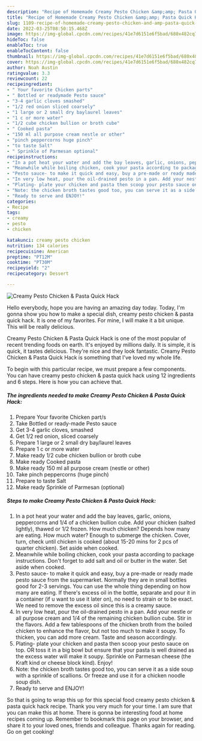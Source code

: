 ```yaml
---
description: "Recipe of Homemade Creamy Pesto Chicken &amp;amp; Pasta Quick Hack"
title: "Recipe of Homemade Creamy Pesto Chicken &amp;amp; Pasta Quick Hack"
slug: 1109-recipe-of-homemade-creamy-pesto-chicken-and-amp-pasta-quick-hack
date: 2022-03-25T08:50:15.468Z
image: https://img-global.cpcdn.com/recipes/41e7d6151e6f5bad/680x482cq70/creamy-pesto-chicken-pasta-quick-hack-recipe-main-photo.jpg
hideToc: false
enableToc: true
enableTocContent: false
thumbnail: https://img-global.cpcdn.com/recipes/41e7d6151e6f5bad/680x482cq70/creamy-pesto-chicken-pasta-quick-hack-recipe-main-photo.jpg
cover: https://img-global.cpcdn.com/recipes/41e7d6151e6f5bad/680x482cq70/creamy-pesto-chicken-pasta-quick-hack-recipe-main-photo.jpg
author: Noah Austin
ratingvalue: 3.3
reviewcount: 22
recipeingredient:
- " Your favorite Chicken parts"
- " Bottled or readymade Pesto sauce"
- "3-4 garlic cloves smashed"
- "1/2 red onion sliced coarsely"
- "1 large or 2 small dry baylaurel leaves"
- "1 c or more water"
- "1/2 cube chicken bullion or broth cube"
- " Cooked pasta"
- "150 ml all purpose cream nestle or other"
- "pinch peppercorns huge pinch"
- "to taste Salt"
- " Sprinkle of Parmesan optional"
recipeinstructions:
- "In a pot heat your water and add the bay leaves, garlic, onions, peppercorns and 1/4 of a chicken bullion cube. Add your chicken (salted lightly), thawed or 1/2 frozen. How much chicken? Depends how many are eating. How much water? Enough to submerge the chicken. Cover, turn, check until chicken is cooked (about 15-20 mins for 2 pcs of quarter chicken). Set aside when cooked."
- "Meanwhile while boiling chicken, cook your pasta according to package instructions. Don&#39;t forget to add salt and oil or butter in the water. Set aside when cooked."
- "Pesto sauce- to make it quick and easy, buy a pre-made or ready made pesto sauce from the supermarket. Normally they are in small bottles good for 2-3 servings. You can use the whole thing depending on how many are eating. If there&#39;s excess oil in the bottle, separate and pour it in a container (if u want to use it later on), no need to strain or to be exact. We need to remove the excess oil since this is a creamy sauce."
- "In very low heat, pour the oil-drained pesto in a pan. Add your nestle or all purpose cream and 1/4 of the remaining chicken bullion cube. Stir in the flavors. Add a few tablespoons of the chicken broth from the boiled chicken to enhance the flavor, but not too much to make it soupy. To thicken, you can add more cream. Taste and season accordingly."
- "Plating- plate your chicken and pasta then scoop your pesto sauce on top. OR toss it in a big bowl but ensure that your pasta is well drained as the excess water will make it soupy. Sprinkle on Parmesan cheese (the Kraft kind or cheese block kind). Enjoy!"
- "Note: the chicken broth tastes good too, you can serve it as a side soup with a sprinkle of scallions. Or freeze and use it for a chicken noodle soup dish."
- "Ready to serve and ENJOY!"
categories:
- Recipe
tags:
- creamy
- pesto
- chicken

katakunci: creamy pesto chicken 
nutrition: 134 calories
recipecuisine: American
preptime: "PT12M"
cooktime: "PT30M"
recipeyield: "2"
recipecategory: Dessert

---
```



![Creamy Pesto Chicken &amp; Pasta Quick Hack](https://img-global.cpcdn.com/recipes/41e7d6151e6f5bad/680x482cq70/creamy-pesto-chicken-pasta-quick-hack-recipe-main-photo.jpg)

Hello everybody, hope you are having an amazing day today. Today, I'm gonna show you how to make a special dish, creamy pesto chicken &amp; pasta quick hack. It is one of my favorites. For mine, I will make it a bit unique. This will be really delicious.

Creamy Pesto Chicken &amp; Pasta Quick Hack is one of the most popular of recent trending foods on earth. It's enjoyed by millions daily. It is simple, it is quick, it tastes delicious. They're nice and they look fantastic. Creamy Pesto Chicken &amp; Pasta Quick Hack is something that I've loved my whole life.




To begin with this particular recipe, we must prepare a few components. You can have creamy pesto chicken &amp; pasta quick hack using 12 ingredients and 6 steps. Here is how you can achieve that.

<!--inarticleads1-->

##### The ingredients needed to make Creamy Pesto Chicken &amp; Pasta Quick Hack:

1. Prepare  Your favorite Chicken part/s
1. Take  Bottled or ready-made Pesto sauce
1. Get 3-4 garlic cloves, smashed
1. Get 1/2 red onion, sliced coarsely
1. Prepare 1 large or 2 small dry bay/laurel leaves
1. Prepare 1 c or more water
1. Make ready 1/2 cube chicken bullion or broth cube
1. Make ready  Cooked pasta
1. Make ready 150 ml all purpose cream (nestle or other)
1. Take pinch peppercorns (huge pinch)
1. Prepare to taste Salt
1. Make ready  Sprinkle of Parmesan (optional)




<!--inarticleads2-->

##### Steps to make Creamy Pesto Chicken &amp; Pasta Quick Hack:

1. In a pot heat your water and add the bay leaves, garlic, onions, peppercorns and 1/4 of a chicken bullion cube. Add your chicken (salted lightly), thawed or 1/2 frozen. How much chicken? Depends how many are eating. How much water? Enough to submerge the chicken. Cover, turn, check until chicken is cooked (about 15-20 mins for 2 pcs of quarter chicken). Set aside when cooked.
1. Meanwhile while boiling chicken, cook your pasta according to package instructions. Don&#39;t forget to add salt and oil or butter in the water. Set aside when cooked.
1. Pesto sauce- to make it quick and easy, buy a pre-made or ready made pesto sauce from the supermarket. Normally they are in small bottles good for 2-3 servings. You can use the whole thing depending on how many are eating. If there&#39;s excess oil in the bottle, separate and pour it in a container (if u want to use it later on), no need to strain or to be exact. We need to remove the excess oil since this is a creamy sauce.
1. In very low heat, pour the oil-drained pesto in a pan. Add your nestle or all purpose cream and 1/4 of the remaining chicken bullion cube. Stir in the flavors. Add a few tablespoons of the chicken broth from the boiled chicken to enhance the flavor, but not too much to make it soupy. To thicken, you can add more cream. Taste and season accordingly.
1. Plating- plate your chicken and pasta then scoop your pesto sauce on top. OR toss it in a big bowl but ensure that your pasta is well drained as the excess water will make it soupy. Sprinkle on Parmesan cheese (the Kraft kind or cheese block kind). Enjoy!
1. Note: the chicken broth tastes good too, you can serve it as a side soup with a sprinkle of scallions. Or freeze and use it for a chicken noodle soup dish.
1. Ready to serve and ENJOY!



So that is going to wrap this up for this special food creamy pesto chicken &amp; pasta quick hack recipe. Thank you very much for your time. I am sure that you can make this at home. There is gonna be interesting food at home recipes coming up. Remember to bookmark this page on your browser, and share it to your loved ones, friends and colleague. Thanks again for reading. Go on get cooking!
